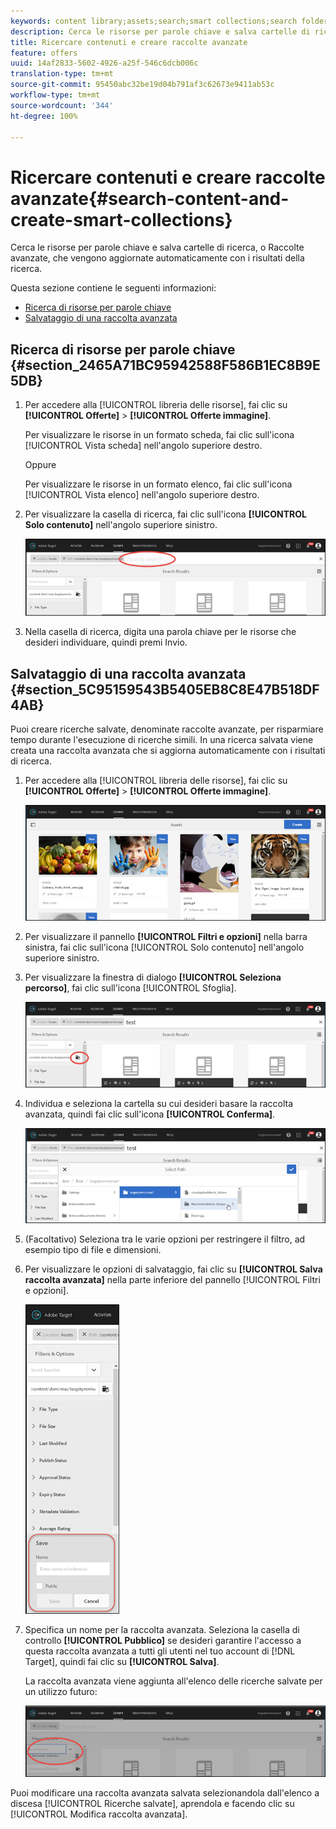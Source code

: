 ```yaml
---
keywords: content library;assets;search;smart collections;search folder;filter
description: Cerca le risorse per parole chiave e salva cartelle di ricerca, o Raccolte avanzate, che vengono aggiornate automaticamente con i risultati della ricerca.
title: Ricercare contenuti e creare raccolte avanzate
feature: offers
uuid: 14af2833-5602-4926-a25f-546c6dcb006c
translation-type: tm+mt
source-git-commit: 95450abc32be19d04b791af3c62673e9411ab53c
workflow-type: tm+mt
source-wordcount: '344'
ht-degree: 100%

---
```



# Ricercare contenuti e creare raccolte avanzate{#search-content-and-create-smart-collections}

Cerca le risorse per parole chiave e salva cartelle di ricerca, o Raccolte avanzate, che vengono aggiornate automaticamente con i risultati della ricerca.

Questa sezione contiene le seguenti informazioni:

* [Ricerca di risorse per parole chiave ](/help/c-experiences/c-manage-content/filter-and-search-content.md#section_2465A71BC95942588F586B1EC8B9E5DB)
* [Salvataggio di una raccolta avanzata ](/help/c-experiences/c-manage-content/filter-and-search-content.md#section_5C95159543B5405EB8C8E47B518DF4AB)

## Ricerca di risorse per parole chiave {#section_2465A71BC95942588F586B1EC8B9E5DB}

1. Per accedere alla [!UICONTROL libreria delle risorse], fai clic su **[!UICONTROL Offerte]** > **[!UICONTROL Offerte immagine]**.

   Per visualizzare le risorse in un formato scheda, fai clic sull&#39;icona [!UICONTROL Vista scheda] nell&#39;angolo superiore destro.

   Oppure

   Per visualizzare le risorse in un formato elenco, fai clic sull&#39;icona [!UICONTROL Vista elenco] nell&#39;angolo superiore destro.

1. Per visualizzare la casella di ricerca, fai clic sull&#39;icona **[!UICONTROL Solo contenuto]** nell&#39;angolo superiore sinistro.

   ![](assets/search_assets.png)

1. Nella casella di ricerca, digita una parola chiave per le risorse che desideri individuare, quindi premi Invio.

## Salvataggio di una raccolta avanzata {#section_5C95159543B5405EB8C8E47B518DF4AB}

Puoi creare ricerche salvate, denominate raccolte avanzate, per risparmiare tempo durante l&#39;esecuzione di ricerche simili. In una ricerca salvata viene creata una raccolta avanzata che si aggiorna automaticamente con i risultati di ricerca.

1. Per accedere alla [!UICONTROL libreria delle risorse], fai clic su **[!UICONTROL Offerte]** > **[!UICONTROL Offerte immagine]**.

   ![](assets/content.png)

1. Per visualizzare il pannello **[!UICONTROL Filtri e opzioni]** nella barra sinistra, fai clic sull&#39;icona [!UICONTROL Solo contenuto] nell&#39;angolo superiore sinistro.
1. Per visualizzare la finestra di dialogo **[!UICONTROL Seleziona percorso]**, fai clic sull&#39;icona [!UICONTROL Sfoglia].

   ![](assets/browse_folders.png)

1. Individua e seleziona la cartella su cui desideri basare la raccolta avanzata, quindi fai clic sull&#39;icona **[!UICONTROL Conferma]**.

   ![](assets/browse_folders2.png)

1. (Facoltativo) Seleziona tra le varie opzioni per restringere il filtro, ad esempio tipo di file e dimensioni.
1. Per visualizzare le opzioni di salvataggio, fai clic su **[!UICONTROL Salva raccolta avanzata]** nella parte inferiore del pannello [!UICONTROL Filtri e opzioni].

   ![](assets/save_smart_collection_options.png)

1. Specifica un nome per la raccolta avanzata. Seleziona la casella di controllo **[!UICONTROL Pubblico]** se desideri garantire l&#39;accesso a questa raccolta avanzata a tutti gli utenti nel tuo account di [!DNL Target], quindi fai clic su **[!UICONTROL Salva]**.

   La raccolta avanzata viene aggiunta all&#39;elenco delle ricerche salvate per un utilizzo futuro:

   ![](assets/saved_smart_collection.png)

Puoi modificare una raccolta avanzata salvata selezionandola dall&#39;elenco a discesa [!UICONTROL Ricerche salvate], aprendola e facendo clic su [!UICONTROL Modifica raccolta avanzata].
